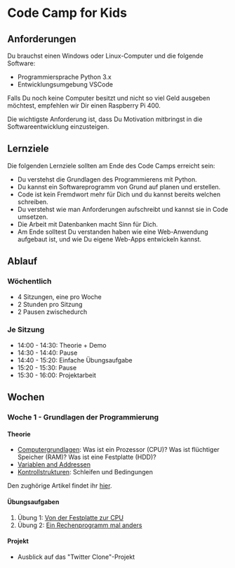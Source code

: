 # Code Camp for Kids

## Anforderungen

Du brauchst einen Windows oder Linux-Computer und die folgende Software:

* Programmiersprache Python 3.x 
* Entwicklungsumgebung VSCode

Falls Du noch keine Computer besitzt und nicht so viel Geld ausgeben möchtest, empfehlen wir Dir einen Raspberry Pi 400.

Die wichtigste Anforderung ist, dass Du Motivation mitbringst in die Softwareentwicklung einzusteigen.

## Lernziele

Die folgenden Lernziele sollten am Ende des Code Camps erreicht sein:

* Du verstehst die Grundlagen des Programmierens mit Python.
* Du kannst ein Softwareprogramm von Grund auf planen und erstellen.
* Code ist kein Fremdwort mehr für Dich und du kannst bereits welchen schreiben.
* Du verstehst wie man Anforderungen aufschreibt und kannst sie in Code umsetzen.
* Die Arbeit mit Datenbanken macht Sinn für Dich.
* Am Ende solltest Du verstanden haben wie eine Web-Anwendung aufgebaut ist, und wie Du eigene Web-Apps entwickeln kannst.

## Ablauf

### Wöchentlich
* 4 Sitzungen, eine pro Woche
* 2 Stunden pro Sitzung
* 2 Pausen zwischedurch

### Je Sitzung
* 14:00 - 14:30: Theorie + Demo
* 14:30 - 14:40: Pause
* 14:40 - 15:20: Einfache Übungsaufgabe
* 15:20 - 15:30: Pause
* 15:30 - 16:00: Projektarbeit

## Wochen
### Woche 1 - Grundlagen der Programmierung
#### Theorie
* [Computergrundlagen](./Wochen/1-ProgrammierGrundlagen/Artikel/WasistEinComputer.md): Was ist ein Prozessor (CPU)? Was ist flüchtiger Speicher (RAM)? Was ist eine Festplatte (HDD)?
* [Variablen and Addressen](./Wochen/1-ProgrammierGrundlagen/Artikel/WasistEinComputer.md)
* [Kontrollstrukturen](./Wochen/1-ProgrammierGrundlagen/Artikel/Kontrollstrukturen.md): Schleifen und Bedingungen

Den zughörige Artikel findet ihr [hier]().

#### Übungsaufgaben
1. Übung 1: [Von der Festplatte zur CPU](./Wochen/1-ProgrammierGrundlagen/Aufgaben/1-VonHDDzuCPU.md)
2. Übung 2: [Ein Rechenprogramm mal anders](./Wochen/1-ProgrammierGrundlagen/Aufgaben/2-RechenprogrammAnders.md)

#### Projekt
* Ausblick auf das "Twitter Clone"-Projekt